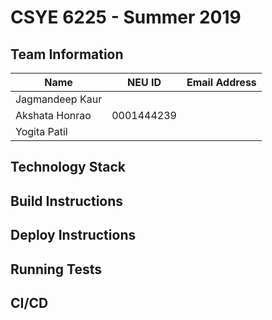 # CSYE 6225 - Summer 2019

## Team Information

| Name | NEU ID | Email Address |
| --- | --- | --- |
|Jagmandeep Kaur | | |  | | |
|Akshata Honrao|0001444239| |
|Yogita Patil| | |

## Technology Stack


## Build Instructions


## Deploy Instructions


## Running Tests


## CI/CD


